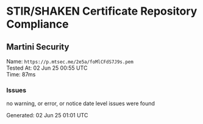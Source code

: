 # STIR/SHAKEN Certificate Repository Compliance

## Martini Security

Name: `https://p.mtsec.me/2e5a/foMlCFdS7J9s.pem`\
Tested At: 02 Jun 25 00:55 UTC\
Time: 87ms

### Issues

no warning, or error, or notice date level issues were found

Generated: 02 Jun 25 01:01 UTC